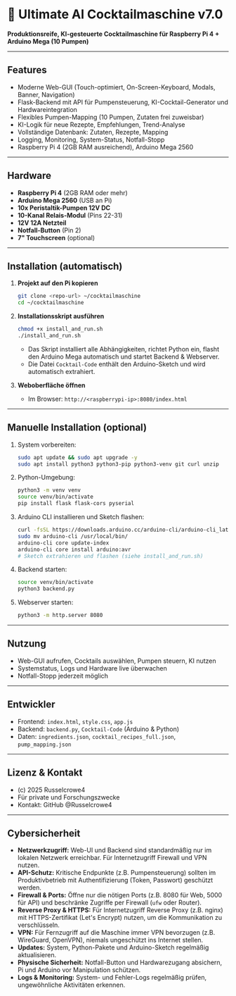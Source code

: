 # 🍹 Ultimate AI Cocktailmaschine v7.0

**Produktionsreife, KI-gesteuerte Cocktailmaschine für Raspberry Pi 4 + Arduino Mega (10 Pumpen)**

---

## Features
- Moderne Web-GUI (Touch-optimiert, On-Screen-Keyboard, Modals, Banner, Navigation)
- Flask-Backend mit API für Pumpensteuerung, KI-Cocktail-Generator und Hardwareintegration
- Flexibles Pumpen-Mapping (10 Pumpen, Zutaten frei zuweisbar)
- KI-Logik für neue Rezepte, Empfehlungen, Trend-Analyse
- Vollständige Datenbank: Zutaten, Rezepte, Mapping
- Logging, Monitoring, System-Status, Notfall-Stopp
- Raspberry Pi 4 (2GB RAM ausreichend), Arduino Mega 2560

---

## Hardware
- **Raspberry Pi 4** (2GB RAM oder mehr)
- **Arduino Mega 2560** (USB an Pi)
- **10x Peristaltik-Pumpen 12V DC**
- **10-Kanal Relais-Modul** (Pins 22-31)
- **12V 12A Netzteil**
- **Notfall-Button** (Pin 2)
- **7" Touchscreen** (optional)

---

## Installation (automatisch)

1. **Projekt auf den Pi kopieren**
   ```bash
   git clone <repo-url> ~/cocktailmaschine
   cd ~/cocktailmaschine
   ```
2. **Installationsskript ausführen**
   ```bash
   chmod +x install_and_run.sh
   ./install_and_run.sh
   ```
   - Das Skript installiert alle Abhängigkeiten, richtet Python ein, flasht den Arduino Mega automatisch und startet Backend & Webserver.
   - Die Datei `Cocktail-Code` enthält den Arduino-Sketch und wird automatisch extrahiert.

3. **Weboberfläche öffnen**
   - Im Browser: `http://<raspberrypi-ip>:8080/index.html`

---

## Manuelle Installation (optional)

1. System vorbereiten:
   ```bash
   sudo apt update && sudo apt upgrade -y
   sudo apt install python3 python3-pip python3-venv git curl unzip
   ```
2. Python-Umgebung:
   ```bash
   python3 -m venv venv
   source venv/bin/activate
   pip install flask flask-cors pyserial
   ```
3. Arduino CLI installieren und Sketch flashen:
   ```bash
   curl -fsSL https://downloads.arduino.cc/arduino-cli/arduino-cli_latest_Linux_ARMv7.tar.gz | tar xz
   sudo mv arduino-cli /usr/local/bin/
   arduino-cli core update-index
   arduino-cli core install arduino:avr
   # Sketch extrahieren und flashen (siehe install_and_run.sh)
   ```
4. Backend starten:
   ```bash
   source venv/bin/activate
   python3 backend.py
   ```
5. Webserver starten:
   ```bash
   python3 -m http.server 8080
   ```

---

## Nutzung
- Web-GUI aufrufen, Cocktails auswählen, Pumpen steuern, KI nutzen
- Systemstatus, Logs und Hardware live überwachen
- Notfall-Stopp jederzeit möglich

---

## Entwickler
- Frontend: `index.html`, `style.css`, `app.js`
- Backend: `backend.py`, `Cocktail-Code` (Arduino & Python)
- Daten: `ingredients.json`, `cocktail_recipes_full.json`, `pump_mapping.json`

---

## Lizenz & Kontakt
- (c) 2025 Russelcrowe4
- Für private und Forschungszwecke
- Kontakt: GitHub @Russelcrowe4

---

## Cybersicherheit
- **Netzwerkzugriff:** Web-UI und Backend sind standardmäßig nur im lokalen Netzwerk erreichbar. Für Internetzugriff Firewall und VPN nutzen.
- **API-Schutz:** Kritische Endpunkte (z.B. Pumpensteuerung) sollten im Produktivbetrieb mit Authentifizierung (Token, Passwort) geschützt werden.
- **Firewall & Ports:** Öffne nur die nötigen Ports (z.B. 8080 für Web, 5000 für API) und beschränke Zugriffe per Firewall (`ufw` oder Router).
- **Reverse Proxy & HTTPS:** Für Internetzugriff Reverse Proxy (z.B. nginx) mit HTTPS-Zertifikat (Let's Encrypt) nutzen, um die Kommunikation zu verschlüsseln.
- **VPN:** Für Fernzugriff auf die Maschine immer VPN bevorzugen (z.B. WireGuard, OpenVPN), niemals ungeschützt ins Internet stellen.
- **Updates:** System, Python-Pakete und Arduino-Sketch regelmäßig aktualisieren.
- **Physische Sicherheit:** Notfall-Button und Hardwarezugang absichern, Pi und Arduino vor Manipulation schützen.
- **Logs & Monitoring:** System- und Fehler-Logs regelmäßig prüfen, ungewöhnliche Aktivitäten erkennen.
